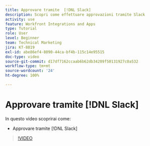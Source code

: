 ```yaml
---
title: Approvare tramite  [!DNL Slack]
description: Scopri come effettuare approvazioni tramite Slack
activity: use
feature: Workfront Integrations and Apps
type: Tutorial
role: User
level: Beginner
team: Technical Marketing
jira: KT-8819
exl-id: abe86ef4-8090-44ca-bf4b-115c14e95515
doc-type: video
source-git-commit: d17df7162ccaab6b62db34209f50131927c0a532
workflow-type: tm+mt
source-wordcount: '24'
ht-degree: 100%

---
```


# Approvare tramite [!DNL Slack]

In questo video scoprirai come:

* Approvare tramite [!DNL Slack]

>[!VIDEO](https://video.tv.adobe.com/v/3436368/?quality=12&learn=on&enablevpops&captions=ita)
